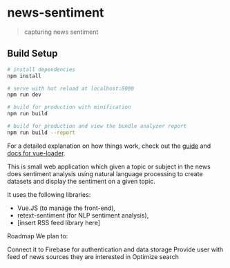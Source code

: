 # news-sentiment

> capturing news sentiment

## Build Setup

```bash
# install dependencies
npm install

# serve with hot reload at localhost:8080
npm run dev

# build for production with minification
npm run build

# build for production and view the bundle analyzer report
npm run build --report
```

For a detailed explanation on how things work, check out the [guide](http://vuejs-templates.github.io/webpack/) and [docs for vue-loader](http://vuejs.github.io/vue-loader).

This is small web application which given a topic or subject in the news does sentiment analysis using natural language processing to create datasets and display the sentiment on a given topic.

It uses the following libraries:

* Vue.JS (to manage the front-end),
* retext-sentiment (for NLP sentiment analysis),
* [insert RSS feed library here]

Roadmap
We plan to:

Connect it to Firebase for authentication and data storage
Provide user with feed of news sources they are interested in
Optimize search
